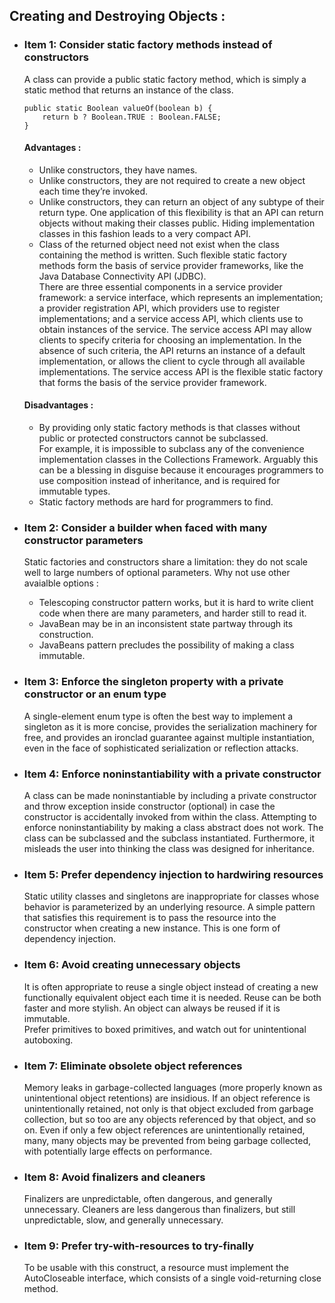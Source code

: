 ## Creating and Destroying Objects :
- ### Item 1: Consider static factory methods instead of constructors
	A class can provide a public static factory method, which is simply a static method that returns an instance of the class.
	```
	public static Boolean valueOf(boolean b) {
		return b ? Boolean.TRUE : Boolean.FALSE;
	}
	```
	#### Advantages : 
	- Unlike constructors, they have names.
	- Unlike constructors, they are not required to create a new object each time they’re invoked.
	- Unlike constructors, they can return an object of any subtype of their return type. One application of this flexibility is that an API can return objects without making their classes public. Hiding implementation classes in this fashion leads to a very compact API.
	- Class of the returned object need not exist when the class containing the method is written. Such flexible static factory methods form the basis of service provider frameworks, like the Java Database Connectivity API (JDBC). <br />
		There are three essential components in a service provider framework: a service interface, which represents an implementation; a provider registration API, which providers use to register implementations; and a service access API, which clients use to obtain instances of the service. The service access API may allow clients to specify criteria for choosing an implementation. In the absence of such criteria, the API returns an instance of a default implementation, or allows the client to cycle through all available implementations. The service access API is the flexible static factory that forms the basis of the service provider framework.
	  
	#### Disadvantages :
	- By providing only static factory methods is that classes without public or protected constructors cannot be subclassed. <br />
		For example, it is impossible to subclass any of the convenience implementation classes in the Collections Framework. Arguably this can be a blessing in disguise because it encourages programmers to use composition instead of inheritance, and is required for immutable types.
	- Static factory methods are hard for programmers to find.
- ### Item 2: Consider a builder when faced with many constructor parameters
    Static factories and constructors share a limitation: they do not scale well to large numbers of optional parameters. Why not use other avaialble options : 
	- Telescoping constructor pattern works, but it is hard to write client code when there are many parameters, and harder still to read it.
	- JavaBean may be in an inconsistent state partway through its construction.
	- JavaBeans pattern precludes the possibility of making a class immutable.
- ### Item 3: Enforce the singleton property with a private constructor or an enum type
	A single-element enum type is often the best way to implement a singleton as it is more concise, provides the serialization machinery for free, and provides an ironclad guarantee against multiple instantiation, even in the face of sophisticated serialization or reflection attacks. 
- ### Item 4: Enforce noninstantiability with a private constructor
	A class can be made noninstantiable by including a private constructor and throw exception inside constructor (optional) in case the constructor is accidentally invoked from within the class. Attempting to enforce noninstantiability by making a class abstract does not work. The class can be subclassed and the subclass instantiated. Furthermore, it misleads the user into thinking the class was designed for inheritance.
- ### Item 5: Prefer dependency injection to hardwiring resources
	Static utility classes and singletons are inappropriate for classes whose behavior is parameterized by an underlying resource. A simple pattern that satisfies this requirement is to pass the resource into the constructor when creating a new instance. This is one form of dependency injection.
- ### Item 6: Avoid creating unnecessary objects
	It is often appropriate to reuse a single object instead of creating a new functionally equivalent object each time it is needed. Reuse can be both faster and more stylish. An object can always be reused if it is immutable. <br />
	Prefer primitives to boxed primitives, and watch out for unintentional autoboxing.
- ### Item 7: Eliminate obsolete object references
	Memory leaks in garbage-collected languages (more properly known as unintentional object retentions) are insidious. If an object reference is unintentionally retained, not only is that object excluded from garbage collection, but so too are any objects referenced by that object, and so on. Even if only a few object references are unintentionally retained, many, many objects may be prevented from being garbage collected, with potentially large effects on performance.
- ### Item 8: Avoid finalizers and cleaners
	Finalizers are unpredictable, often dangerous, and generally unnecessary. Cleaners are less dangerous than finalizers, but still unpredictable, slow, and generally unnecessary.
- ### Item 9: Prefer try-with-resources to try-finally
	To be usable with this construct, a resource must implement the AutoCloseable interface, which consists of a single void-returning close method. 